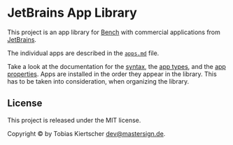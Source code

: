JetBrains App Library
=====================

This project is an app library for [Bench](https://winbench.org/)
with commercial applications from [JetBrains](https://www.jetbrains.com/).

The individual apps are described in the [`apps.md`](apps.md) file.

Take a look at the documentation for the
[syntax](https://winbench.org/ref/markup-syntax/),
the [app types](https://winbench.org/ref/app-types/),
and the [app properties](https://winbench.org/ref/app-properties/).
Apps are installed in the order they appear in the library.
This has to be taken into consideration, when organizing the library.

## License

This project is released under the MIT license.

Copyright © by Tobias Kiertscher <dev@mastersign.de>.
